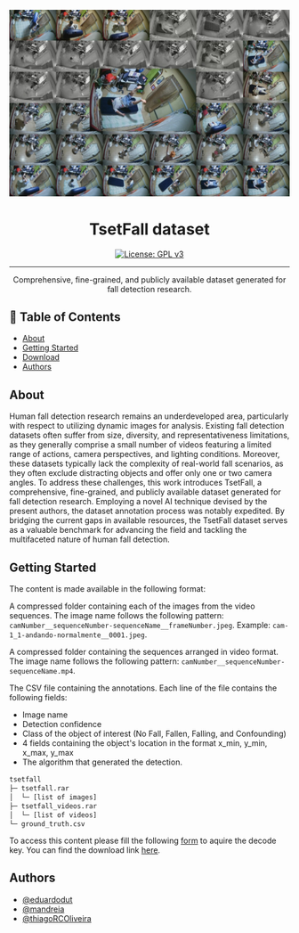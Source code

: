 <p align="center">
  <a href="" rel="noopener">
 <img src="./img/header.jpg" alt="Project logo"></a>
</p>

<h1 align="center">TsetFall dataset</h1>

<div align="center">

<!-- [![Status](https://img.shields.io/badge/status-active-success.svg)]()
[![GitHub Issues](https://img.shields.io/github/issues/kylelobo/The-Documentation-Compendium.svg)](https://github.com/kylelobo/The-Documentation-Compendium/issues)
[![GitHub Pull Requests](https://img.shields.io/github/issues-pr/kylelobo/The-Documentation-Compendium.svg)](https://github.com/kylelobo/The-Documentation-Compendium/pulls) -->
[![License: GPL v3](https://img.shields.io/badge/License-GPLv3-blue.svg)](/LICENSE)

</div>

---

<p align="center"> Comprehensive, fine-grained, and publicly available dataset generated for fall detection research. 
    <br> 
</p>

## 📝 Table of Contents

- [About](#about)
- [Getting Started](#getting_started)
- [Download](#download)
- [Authors](#authors)
<!-- - [Acknowledgments](#acknowledgement) -->

## About <a name = "about"></a>

Human fall detection research remains an underdeveloped
area, particularly with respect to utilizing dynamic
images for analysis. Existing fall detection datasets often suffer
from size, diversity, and representativeness limitations, as they
generally comprise a small number of videos featuring a limited
range of actions, camera perspectives, and lighting conditions.
Moreover, these datasets typically lack the complexity of real-world
fall scenarios, as they often exclude distracting objects and
offer only one or two camera angles. To address these challenges,
this work introduces TsetFall, a comprehensive, fine-grained, and
publicly available dataset generated for fall detection research.
Employing a novel AI technique devised by the present authors,
the dataset annotation process was notably expedited. By bridging
the current gaps in available resources, the TsetFall dataset
serves as a valuable benchmark for advancing the field and
tackling the multifaceted nature of human fall detection.

## Getting Started <a name = "getting_started"></a>


The content is made available in the following format:

A compressed folder containing each of the images from the video sequences. The image name follows the following pattern: `camNumber__sequenceNumber-sequenceName__frameNumber.jpeg`. Example: `cam-1_1-andando-normalmente__0001.jpeg`.

A compressed folder containing the sequences arranged in video format. The image name follows the following pattern: `camNumber__sequenceNumber-sequenceName.mp4`.

The CSV file containing the annotations. Each line of the file contains the following fields:

  - Image name
  - Detection confidence
  - Class of the object of interest (No Fall, Fallen, Falling, and Confounding)
  - 4 fields containing the object's location in the format x_min, y_min, x_max, y_max
  - The algorithm that generated the detection.
```
tsetfall
├─ tsetfall.rar
│  └─ [list of images]
├─ tsetfall_videos.rar
│  └─ [list of videos]
└─ ground_truth.csv 
```
To access this content please fill the following [form](https://forms.gle/fxcDziZSrp4zL9Uc6) to aquire the decode key. You can find the download link [here](https://mega.nz/folder/u9dynToD).

## Authors <a name = "authors"></a>

- [@eduardodut](https://github.com/eduardodut)
- [@mandreia](https://github.com/mandreia)
- [@thiagoRCOliveira](https://github.com/thiagoRCOliveira)

<!-- ## 🎉 Acknowledgements <a name = "acknowledgement"></a>

- Hat tip to anyone whose code was used
- Inspiration
- References -->

